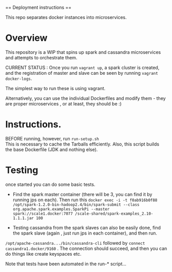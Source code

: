 == Deployment instructions ==

This repo separates docker instances into microservices.

# Overview

This repository is a WIP that spins up spark and cassandra microservices and 
attempts to orchestrate them.

CURRENT STATUS : Once you run ```vagrant up```, a spark cluster is created, and the registration of master and slave can be seen by running ```vagrant docker-logs```.

The simplest way to run these is using vagrant.

Alternatively, you can use the individual Dockerfiles and modify them - they are proper microservices , or at least, they should be :)

# Instructions.

BEFORE running, however, run ```run-setup.sh```  
This is necessary to cache the Tarballs efficiently.
Also, this script builds the base Dockerfile (JDK and nothing else).

# Testing

once started you can do some basic tests.

- Find the spark master container (there will be 3, you can find it by running jps on each).  Then run this
```docker exec -i -t f0ab916b0f88 /opt/spark-1.2.0-bin-hadoop2.4/bin/spark-submit --class org.apache.spark.examples.SparkPi --master spark://scale1.docker:7077 /scale-shared/spark-examples_2.10-1.1.1.jar 100```

- Testing cassandra from the spark slaves can also be easily done, find the spark slave (again , just run jps in each container), and then run.

```/opt/apache-cassandra.../bin/cassandra-cli``` followed by ```connect cassandra1.docker/9160``` .  The connection should succeed, and then you can do things like create keyspaces etc.


Note that tests have been automated in the run-* script...

